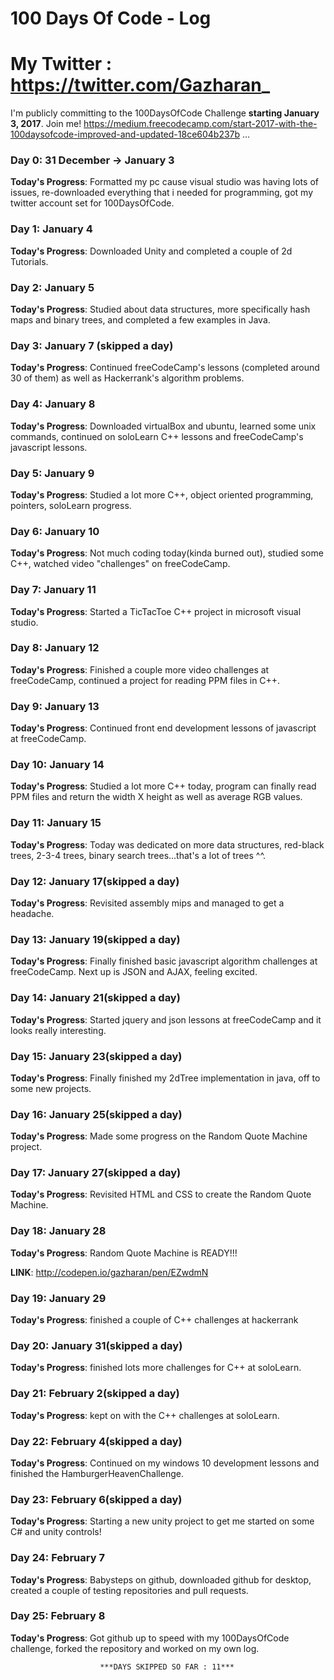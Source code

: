 # 100 Days Of Code - Log

# My Twitter : https://twitter.com/Gazharan_
 
I'm publicly committing to the 100DaysOfCode Challenge **starting January 3, 2017**. 
Join me! 
https://medium.freecodecamp.com/start-2017-with-the-100daysofcode-improved-and-updated-18ce604b237b … 


### Day 0: 31 December -> January 3

**Today's Progress**: Formatted my pc cause visual studio was having lots of issues,
					  re-downloaded everything that i needed for programming, 
					  got my twitter account set for 100DaysOfCode.

### Day 1: January 4

**Today's Progress**: Downloaded Unity and completed a couple of 2d Tutorials.

### Day 2: January 5

**Today's Progress**: Studied about data structures, more specifically hash maps 
					  and binary trees, and completed a few examples in Java.

### Day 3: January 7 (skipped a day)

**Today's Progress**: Continued freeCodeCamp's lessons (completed around 30 of them)
					  as well as Hackerrank's algorithm problems.
					  
### Day 4: January 8

**Today's Progress**: Downloaded virtualBox and ubuntu, learned some unix commands,
					  continued on soloLearn C++ lessons and freeCodeCamp's javascript 
					  lessons.
### Day 5: January 9

**Today's Progress**: Studied a lot more C++, object oriented programming,
					  pointers, soloLearn progress.

### Day 6: January 10

**Today's Progress**: Not much coding today(kinda burned out), studied some C++, watched
					  video "challenges" on freeCodeCamp.
					  
### Day 7: January 11

**Today's Progress**: Started a TicTacToe C++ project in microsoft visual studio.

### Day 8: January 12

**Today's Progress**: Finished a couple more video challenges at freeCodeCamp,
					  continued a project for reading PPM files in C++.

### Day 9: January 13

**Today's Progress**: Continued front end development lessons of javascript
					  at freeCodeCamp.

### Day 10: January 14

**Today's Progress**: Studied a lot more C++ today, program can finally read PPM
					  files and return the width X height as well as average RGB
					  values.
			
### Day 11: January 15

**Today's Progress**: Today was dedicated on more data structures, red-black trees,
					  2-3-4 trees, binary search trees...that's a lot of trees ^^.
					  
### Day 12: January 17(skipped a day)

**Today's Progress**: Revisited assembly mips and managed to get a headache.

### Day 13: January 19(skipped a day)

**Today's Progress**: Finally finished basic javascript algorithm challenges
                      at freeCodeCamp. Next up is JSON and AJAX, feeling excited.

### Day 14: January 21(skipped a day)

**Today's Progress**: Started jquery and json lessons at freeCodeCamp and it looks 
					  really interesting.

### Day 15: January 23(skipped a day)

**Today's Progress**: Finally finished my 2dTree implementation in java, off to
					  some new projects.
					  
### Day 16: January 25(skipped a day)

**Today's Progress**: Made some progress on the Random Quote Machine project.

### Day 17: January 27(skipped a day)

**Today's Progress**: Revisited HTML and CSS to create the Random Quote Machine.

### Day 18: January 28 

**Today's Progress**: Random Quote Machine is READY!!!

**LINK**: http://codepen.io/gazharan/pen/EZwdmN

### Day 19: January 29

**Today's Progress**: finished a couple of C++ challenges at hackerrank

### Day 20: January 31(skipped a day)

**Today's Progress**: finished lots more challenges for C++ at soloLearn.

### Day 21: February 2(skipped a day)

**Today's Progress**: kept on with the C++ challenges at soloLearn.

### Day 22: February 4(skipped a day)

**Today's Progress**: Continued on my windows 10 development lessons and finished
					  the HamburgerHeavenChallenge.
					  
### Day 23: February 6(skipped a day)

**Today's Progress**: Starting a new unity project to get me started on some C# and 
					  unity controls!
				
### Day 24: February 7

**Today's Progress**: Babysteps on github, downloaded github for desktop, created
					  a couple of testing repositories and pull requests.
					  
### Day 25: February 8

**Today's Progress**: Got github up to speed with my 100DaysOfCode challenge,
					  forked the repository and worked on my own log.
					  
						***DAYS SKIPPED SO FAR : 11***